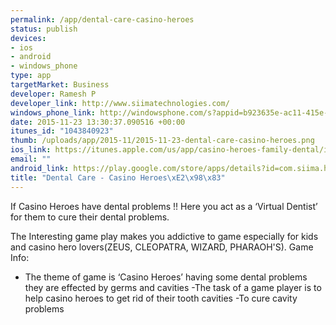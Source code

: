 ```yaml
--- 
permalink: /app/dental-care-casino-heroes
status: publish
devices: 
- ios
- android
- windows_phone
type: app
targetMarket: Business
developer: Ramesh P
developer_link: http://www.siimatechnologies.com/
windows_phone_link: http://windowsphone.com/s?appid=b923635e-ac11-415e-bf33-a81c50f0226b
date: 2015-11-23 13:30:37.090516 +00:00
itunes_id: "1043840923"
thumb: /uploads/app/2015-11/2015-11-23-dental-care-casino-heroes.png
ios_link: https://itunes.apple.com/us/app/casino-heroes-family-dental/id1043840923?mt=8
email: ""
android_link: https://play.google.com/store/apps/details?id=com.siima.heroes.dentalcare
title: "Dental Care - Casino Heroes\xE2\x98\x83"
---
```


If Casino Heroes have dental problems !!
Here you act as a ‘Virtual Dentist’ for them to cure their dental problems.

The Interesting game play makes you addictive to game especially for kids and casino hero lovers(ZEUS, CLEOPATRA, WIZARD, PHARAOH'S).
Game Info:
- The theme of game is ‘Casino Heroes’ having some dental problems they are effected by germs and cavities
-The task of a game player is to help casino heroes to get rid of their tooth cavities
-To cure cavity problems
